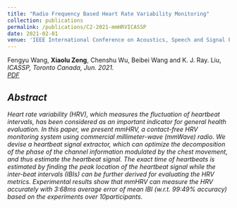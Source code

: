 ```yaml
---
title: "Radio Frequency Based Heart Rate Variability Monitoring"
collection: publications
permalink: /publications/C2-2021-mmHRVICASSP
date: 2021-02-01
venue: 'IEEE International Conference on Acoustics, Speech and Signal Processing (ICASSP 2021)'
---
```

Fengyu Wang, <b>Xiaolu Zeng</b>, Chenshu Wu, Beibei Wang and K. J. Ray. Liu, <i>ICASSP, Toronto Canada, Jun. 2021<i>. <br>
[PDF](http://Xiaolu1263.github.io/files/ICASSP2021HRV.pdf)

## Abstract <br>
Heart rate variability (HRV), which measures the fluctuation of heartbeat intervals, has been considered as an important indicator for general health evaluation. In this paper, we present mmHRV, a contact-free HRV monitoring system using commercial millimeter-wave (mmWave) radio. We devise a heartbeat signal extractor, which can optimize the decomposition
of the phase of the channel information modulated by the chest movement, and thus estimate the heartbeat signal. The exact time of heartbeats is estimated by finding the peak location of the heartbeat signal while the inter-beat intervals (IBIs) can be further derived for evaluating the HRV metrics. Experimental results show that mmHRV can measure
the HRV accurately with 3:68ms average error of mean IBI (w.r.t. 99:49% accuracy) based on the experiments over 10participants.
